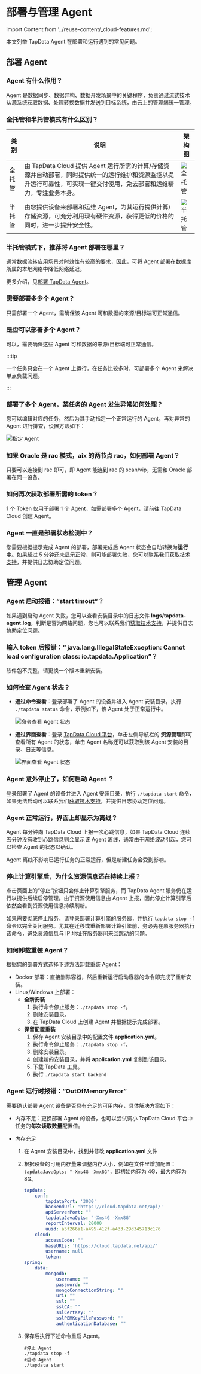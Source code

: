 # 部署与管理 Agent

import Content from '../reuse-content/_cloud-features.md';

<Content />

本文列举 TapData Agent 在部署和运行遇到的常见问题。

## 部署 Agent

### Agent 有什么作用？

Agent 是数据同步、数据异构、数据开发场景中的关键程序，负责通过流式技术从源系统获取数据、处理转换数据并发送到目标系统，由云上的管理端统一管理。



### <span id="semi-and-full-agent">全托管和半托管模式有什么区别？</span>

| 类别   | 说明                                                         | 架构图                                     |
| ------ | ------------------------------------------------------------ | ------------------------------------------ |
| 全托管 | 由 TapData Cloud 提供 Agent 运行所需的计算/存储资源并自动部署，同时提供统一的运行维护和资源监控以提升运行可靠性，可实现一键交付使用，免去部署和运维精力，专注业务本身。 | ![全托管](../images/fully_managed.png)     |
| 半托管 | 由您提供设备来部署和运维 Agent，为其运行提供计算/存储资源，可充分利用现有硬件资源，获得更低的价格的同时，进一步提升安全性。 | ![半托管](../images/self_host_managed.png) |




### 半托管模式下，推荐将 Agent 部署在哪里？

通常数据流转应用场景对时效性有较高的要求，因此，可将 Agent 部署在数据库所属的本地网络中降低网络延迟。

更多介绍，见[部署 TapData Agent](../installation/install-tapdata-agent)。

### 需要部署多少个 Agent？

只需部署一个 Agent，需确保该 Agent 可和数据的来源/目标端可正常通信。

### 是否可以部署多个 Agent？

可以，需要确保这些 Agent 可和数据的来源/目标端可正常通信。

:::tip

一个任务只会在一个 Agent 上运行，在任务比较多时，可部署多个 Agent 来解决单点负载问题。

:::

### 部署了多个 Agent，某任务的 Agent 发生异常如何处理？

您可以编辑对应的任务，然后为其手动指定一个正常运行的 Agent，再对异常的 Agent 进行排查，设置方法如下：

![指定 Agent](../images/specify_agent_cn.png)

### 如果 Oracle 是 rac 模式，aix 的两节点 rac，如何部署 Agent？

只要可以连接到 rac 即可，即 Agent 能连到 rac 的 scan/vip，无需和 Oracle 部署在同一设备。 

### 如何再次获取部署所需的 token？

1 个 Token 仅用于部署 1 个 Agent，如需部署多个 Agent，请前往 TapData Cloud 创建 Agent。

### Agent 一直是部署状态检测中？

您需要根据提示完成 Agent 的部署，部署完成后 Agent 状态会自动转换为**运行中**。如果超过 5 分钟还未显示正常，则可能部署失败，您可以联系我们[获取技术支持](../appendix/support.md)，并提供日志协助定位问题。



## 管理 Agent

### Agent 启动报错：“start timout”？

如果遇到启动 Agent 失败，您可以查看安装目录中的日志文件 **logs/tapdata-agent.log**，判断是否为网络问题，您也可以联系我们[获取技术支持](../appendix/support.md)，并提供日志协助定位问题。

### 输入 token 后报错：“ java.lang.IllegalStateException: Cannot load configuration class: io.tapdata.Application”？

软件包不完整，请更换一个版本重新安装。

### 如何检查 Agent 状态？

* **通过命令查看**：登录部署了 Agent 的设备并进入 Agent 安装目录，执行 `./tapdata status` 命令，示例如下，该 Agent 处于正常运行中。

  ![命令查看 Agent 状态](../images/agent_status_cli.png)

* **通过界面查看**：登录 [TapData Cloud 平台](https://cloud.tapdata.net/console/v3/)，单击左侧导航栏的 **资源管理**即可查看所有 Agent 的状态，单击 Agent 名称还可以获取到该 Agent 安装的目录、日志等信息。

  ![界面查看 Agent 状态](../images/agent_status_ui_cn.png)

### Agent 意外停止了，如何启动 Agent ？

登录部署了 Agent 的设备并进入 Agent 安装目录，执行 `./tapdata start` 命令，如果无法启动可以联系我们[获取技术支持](../appendix/support.md)，并提供日志协助定位问题。

### Agent 正常运行，界面上却显示为离线？

Agent 每分钟向 TapData Cloud 上报一次心跳信息，如果  TapData Cloud 连续五分钟没有收到心跳信息则会显示该 Agent 离线，通常由于网络波动引起，您可以检查 Agent 的状态以确认。

Agent 离线不影响已运行任务的正常运行，但是新建任务会受到影响。 



### 停止计算引擎后，为什么资源信息还在持续上报？

点击页面上的“停止”按钮只会停止计算引擎服务，而 TapData Agent 服务仍在运行以提供后续启停管理。由于资源使用信息由 Agent 上报，因此停止计算引擎后依然会看到资源使用信息持续刷新。

如果需要彻底停止服务，请登录部署计算引擎的服务器，并执行 `tapdata stop -f` 命令以完全关闭服务。尤其在迁移或重新部署计算引擎前，务必先在原服务器执行该命令，避免资源信息与 IP 地址在服务器间来回跳动的问题。



### 如何卸载重装 Agent？

根据您的部署方式选择下述方法卸载重装 Agent：

* Docker 部署：直接删除容器，然后重新运行启动容器的命令即完成了重新安装。
* Linux/Windows 上部署：
  * **全新安装**
    1. 执行命令停止服务：`./tapdata stop -f`。
    2. 删除安装目录。
    3. 在 TapData Cloud 上创建 Agent 并根据提示完成部署。
  * **保留配置重装**
    1. 保存 Agent 安装目录中的配置文件 **application.yml**。
    2. 执行命令停止服务：`./tapdata stop -f`。
    3. 删除安装目录。
    4. 创建新的安装目录，并将 **application.yml** 复制到该目录。
    5. 下载 TapData 工具。
    6. 执行 `./tapdata start backend `

### Agent 运行时报错：“OutOfMemoryError”

需要确认部署 Agent 设备是否具有充足的可用内存，具体解决方案如下：

* 内存不足：更换部署 Agent 的设备，也可以尝试调小 TapData Cloud 平台中任务的**每次读取数量**配置值。

* 内存充足

  1. 在 Agent 安装目录中，找到并修改 **application.yml** 文件

  2. 根据设备的可用内存量来调整内存大小，例如在文件里增加配置：`tapdataJavaOpts: "-Xms4G -Xmx8G"`，即初始内存为 4G，最大内存为 8G。

     ```yaml
     tapdata:
         conf:
             tapdataPort: '3030'
             backendUrl: 'https://cloud.tapdata.net/api/'
             apiServerPort: ""
             tapdataJavaOpts: "-Xms4G -Xmx8G"
             reportInterval: 20000
             uuid: a5f266a1-a495-412f-a433-29d345713c176
         cloud:
             accessCode: ""
             baseURLs: 'https://cloud.tapdata.net/api/'
             username: null
             token: 
     spring:
         data:
             mongodb:
                 username: ""
                 password: ""
                 mongoConnectionString: ""
                 uri: ""
                 ssl: ""
                 sslCA: ""
                 sslCertKey: ""
                 sslPEMKeyFilePassword: ""
                 authenticationDatabase: ""
     ```

     

  3. 保存后执行下述命令重启 Agent。

     ```shell
     #停止 Agent
     ./tapdata stop -f
     #启动 Agent
     ./tapdata start
     ```

     

